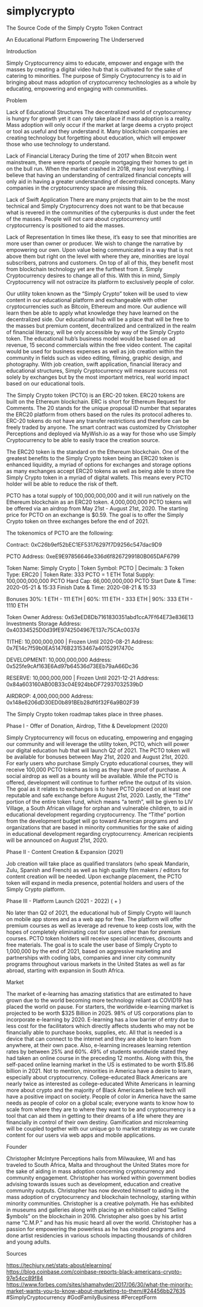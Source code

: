 # simplycrypto
The Source Code of the Simply Crypto Token Contract 

An Educational Platform Empowering The Underserved


Introduction

Simply Cryptocurrency aims to educate, empower and engage with the masses by creating a digital video hub that is cultivated for the sake of catering to minorities. The purpose of Simply Cryptocurrency is to aid in bringing about mass adoption of cryptocurrency technologies as a whole by educating, empowering and engaging with communities.

Problem


Lack of Educational Structures
The decentralized world of cryptocurrency is hungry for growth yet it can only take place if mass adoption is a reality. Mass adoption will only occur if the market at large deems a crypto project or tool as useful and they understand it. Many blockchain companies are creating technology but forgetting about education, which will empower those who use technology to understand. 


Lack of Financial Literacy
During the time of 2017 when Bitcoin went mainstream, there were reports of people mortgaging their homes to get in on the bull run. When the market crashed in 2018, many lost everything. I believe that having an understanding of centralized financial concepts will only aid in having a greater understanding of decentralized concepts. Many companies in the cryptocurrency space are missing this.


Lack of Swift Application 
There are many projects that aim to be the most technical and Simply Cryptocurrency does not want to be that because what is revered in the communities of the cyberpunks is dust under the feet of the masses. People will not care about cryptocurrency until cryptocurrency is positioned to aid the masses. 


Lack of Representation
In times like these, it’s easy to see that minorities are more user than owner or producer. We wish to change the narrative by empowering our own. Upon value being communicated in a way that is not above them but right on the level with where they are, minorities are loyal subscribers, patrons and customers. On top of all of this, they benefit most from blockchain technology yet are the furthest from it. Simply Cryptocurrency desires to change all of this. With this in mind, Simply Cryptocurrency will not ostracize its platform to exclusively people of color.


Our utility token known as the “Simply Crypto” token will be used to view content in our educational platform and exchangeable with other cryptocurrencies such as Bitcoin, Ethereum and more. Our audience will learn then be able to apply what knowledge they have learned on the decentralized side. Our educational hub will be a place that will be free to the masses but premium content, decentralized and centralized in the realm of financial literacy, will be only accessible by way of the Simply Crypto token. The educational hub’s business model would be based on ad revenue, 15 second commercials within the free video content. The capital would be used for business expenses as well as job creation within the community in fields such as video editing, filming, graphic design, and photography. With job creation, swift application, financial literacy and educational structures, Simply Cryptocurrency will measure success not solely by exchanges but by the most important metrics, real world impact based on our educational tools.


The Simply Crypto token (PCTO) is an ERC-20 token. ERC20 tokens are built on the Ethereum blockchain. ERC is short for Ethereum Request for Comments. The 20 stands for the unique proposal ID number that separates the ERC20 platform from others based on the rules its protocol adheres to. ERC-20 tokens do not have any transfer restrictions and therefore can be freely traded by anyone. The smart contract was customized by Christopher Perceptions and deployed via MyWish.io as a way for those who use Simply Cryptocurrency to be able to easily trace the creation source.


The ERC20 token is the standard on the Ethereum blockchain. One of the greatest benefits to the Simply Crypto token being an ERC20 token is enhanced liquidity, a myriad of options for exchanges and storage options as many exchanges accept ERC20 tokens as well as being able to store the Simply Crypto token in a myriad of digital wallets. This means every PCTO holder will be able to reduce the risk of theft. 


PCTO has a total supply of 100,000,000,000 and it will run natively on the Ethereum blockchain as an ERC20 token. 4,000,000,000 PCTO tokens will be offered via an airdrop from May 21st - August 21st, 2020. The starting price for PCTO on an exchange is $0.59. The goal is to offer the Simply Crypto token on three exchanges before the end of 2021. 

The tokenomics of PCTO are the following: 

Contract: 0xC26b9ef52bEC1EF53176297f7D9256c547dac9D9 

PCTO Address: 0xeE9E97856646e336d6f8267299180B065DAF6799

Token Name: Simply Crypto | Token Symbol: PCTO | Decimals: 3
Token Type: ERC20 | Token Rate: 333 PCTO = 1 ETH
Total Supply: 100,000,000,000 PCTO
Hard Cap: 66,000,000,000 PCTO
Start Date & Time: 2020-05-21 & 15:33
Finish Date & Time: 2020-08-21 & 15:33

Bonuses
30%: 1 ETH - 111 ETH | 60%: 111 ETH - 333 ETH | 90%: 333 ETH - 1110 ETH

Token Owner Address: 0x63eED8Db7161830351abd1ccA7Ff64E73e836E13
Investments Storage Address: 0x40334525D0d39fE9742504967E137c75CAc0037d

TITHE: 10,000,000,000 | Frozen Until 2020-08-21
Address: 0x7E14c7f59b0EA51476B23153467a40152917470c

DEVELOPMENT: 10,000,000,000
Address: 0x525fe9cAf163E6Ad97b64536d73EEb79aA66Dc36

RESERVE: 10,000,000,000 | Frozen Until 2021-12-21
Address: 0x84a603160AB00B33c04E924bbDF72937032539bD

AIRDROP: 4,000,000,000
Address: 0x148e6206dD30ED0b891BEb28df6f32F6a9B02F39

The Simply Crypto token roadmap takes place in three phases. 


Phase I - Offer of Donation, Airdrop, Tithe & Development (2020)

Simply Cryptocurrency will focus on educating, empowering and engaging our community and will leverage the utility token, PCTO, which will power our digital education hub that will launch Q2 of 2021. The PCTO token will be available for bonuses between May 21st, 2020 and August 21st, 2020. For early users who purchase Simply Crypto educational courses, they will receive 100,000 PCTO tokens as long as they have proof of purchase. A social airdrop as well as a bounty will be available. While the PCTO is offered, development will continue to further refine the output of its vision. The goal as it relates to exchanges is to have PCTO placed on at least one reputable and safe exchange before August 21st, 2020. Lastly, the “Tithe” portion of the entire token fund, which means “a tenth”, will be given to LIV Village, a South African village for orphan and vulnerable children, to aid in educational development regarding cryptocurrency. The “Tithe” portion from the development budget will go toward American programs and organizations that are based in minority communities for the sake of aiding in educational development regarding cryptocurrency. American recipients will be announced on August 21st, 2020.


Phase II - Content Creation & Expansion (2021)

Job creation will take place as qualified translators (who speak Mandarin, Zulu, Spanish and French) as well as high quality film makers / editors for content creation will be needed. Upon exchange placement, the PCTO token will expand in media presence, potential holders and users of the Simply Crypto platform.


Phase III - Platform Launch (2021 - 2022) ( + )

No later than Q2 of 2021, the educational hub of Simply Crypto will launch on mobile app stores and as a web app for free. The platform will offer premium courses as well as leverage ad revenue to keep costs low, with the hopes of completely eliminating cost for users other than for premium courses. PCTO token holders will receive special incentives, discounts and free materials. The goal is to scale the user base of Simply Crypto to 1,000,000 by the end of 2021, based on aggressive marketing and partnerships with coding labs, companies and inner city community programs throughout various markets in the United States as well as far abroad, starting with expansion in South Africa.


Market

The market of e-learning has amazing statistics that are estimated to have grown due to the world becoming more technology reliant as COVID19 has placed the world on pause. For starters, the worldwide e-learning market is projected to be worth $325 Billion in 2025. 98% of US corporations plan to incorporate e-learning by 2020. E-learning has a low barrier of entry due to less cost for the facilitators which directly affects students who may not be financially able to purchase books, supplies, etc. All that is needed is a device that can connect to the internet and they are able to learn from anywhere, at their own pace. Also, e-learning increases learning retention rates by between 25% and 60%. 49% of students worldwide stated they had taken an online course in the preceding 12 months. Along with this, the self-paced online learning market in the US is estimated to be worth $15.86 billion in 2021. Not to mention, minorities in America have a desire to learn, especially about cryptocurrency. College-educated Black Americans are nearly twice as interested as college-educated White Americans in learning more about crypto and the majority of Black Americans believe tech will have a positive impact on society. People of color in America have the same needs as people of color on a global scale; everyone wants to know how to scale from where they are to where they want to be and cryptocurrency is a tool that can aid them in getting to their dreams of a life where they are financially in control of their own destiny. Gamification and microlearning will be coupled together with our unique go to market strategy as we curate content for our users via web apps and mobile applications.


Founder

Christopher McIntyre Perceptions hails from Milwaukee, WI and has traveled to South Africa, Malta and throughout the United States more for the sake of aiding in mass adoption concerning cryptocurrency and community engagement. Christopher has worked within government bodies advising towards issues such as development, education and creative community outputs. Christopher has now devoted himself to aiding in the mass adoption of cryptocurrency and blockchain technology, starting within minority communities. Christopher is a creative polymath. He has exhibited in museums and galleries along with placing an exhibition called “Selling $ymbols” on the blockchain in 2016. Christopher also goes by his artist name “C.M.P.” and has his music heard all over the world. Christopher has a passion for empowering the powerless as he has created programs and done artist residencies in various schools impacting thousands of children and young adults. 


Sources

https://techjury.net/stats-about/elearning/
https://blog.coinbase.com/coinbase-reports-black-americans-crypto-97e54cc89f84
https://www.forbes.com/sites/shamahyder/2017/06/30/what-the-minority-market-wants-you-to-know-about-marketing-to-them/#24456bb27635
#SimplyCryptocurrency #GodFamilyBusiness #PerceptForm 
